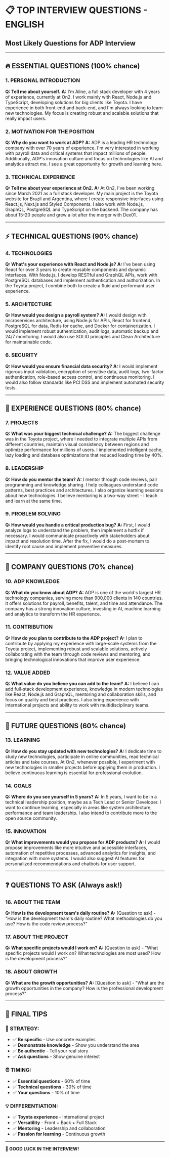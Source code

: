 # 📋 TOP INTERVIEW QUESTIONS - ENGLISH

## Most Likely Questions for ADP Interview

---

## **🔥 ESSENTIAL QUESTIONS (100% chance)**

### **1. PERSONAL INTRODUCTION**

**Q: Tell me about yourself.**
**A:** I'm Aline, a full stack developer with 4 years of experience, currently at On2. I work mainly with React, Node.js and TypeScript, developing solutions for big clients like Toyota. I have experience in both front-end and back-end, and I'm always looking to learn new technologies. My focus is creating robust and scalable solutions that really impact users.

### **2. MOTIVATION FOR THE POSITION**

**Q: Why do you want to work at ADP?**
**A:** ADP is a leading HR technology company with over 70 years of experience. I'm very interested in working with payroll data and critical systems that impact millions of people. Additionally, ADP's innovation culture and focus on technologies like AI and analytics attract me. I see a great opportunity for growth and learning here.

### **3. TECHNICAL EXPERIENCE**

**Q: Tell me about your experience at On2.**
**A:** At On2, I've been working since March 2021 as a full stack developer. My main project is the Toyota website for Brazil and Argentina, where I create responsive interfaces using React.js, Next.js and Styled Components. I also work with Node.js, GraphQL, PostgreSQL and TypeScript on the backend. The company has about 15-20 people and grew a lot after the merger with Dex01.

---

## **⚡ TECHNICAL QUESTIONS (90% chance)**

### **4. TECHNOLOGIES**

**Q: What's your experience with React and Node.js?**
**A:** I've been using React for over 3 years to create reusable components and dynamic interfaces. With Node.js, I develop RESTful and GraphQL APIs, work with PostgreSQL databases and implement authentication and authorization. In the Toyota project, I combine both to create a fluid and performant user experience.

### **5. ARCHITECTURE**

**Q: How would you design a payroll system?**
**A:** I would design with microservices architecture, using Node.js for APIs, React for frontend, PostgreSQL for data, Redis for cache, and Docker for containerization. I would implement robust authentication, audit logs, automatic backup and 24/7 monitoring. I would also use SOLID principles and Clean Architecture for maintainable code.

### **6. SECURITY**

**Q: How would you ensure financial data security?**
**A:** I would implement rigorous input validation, encryption of sensitive data, audit logs, two-factor authentication, role-based access control, and continuous monitoring. I would also follow standards like PCI DSS and implement automated security tests.

---

## **💼 EXPERIENCE QUESTIONS (80% chance)**

### **7. PROJECTS**

**Q: What was your biggest technical challenge?**
**A:** The biggest challenge was in the Toyota project, where I needed to integrate multiple APIs from different countries, maintain visual consistency between regions and optimize performance for millions of users. I implemented intelligent cache, lazy loading and database optimizations that reduced loading time by 40%.

### **8. LEADERSHIP**

**Q: How do you mentor the team?**
**A:** I mentor through code reviews, pair programming and knowledge sharing. I help colleagues understand code patterns, best practices and architectures. I also organize learning sessions about new technologies. I believe mentoring is a two-way street - I teach and learn at the same time.

### **9. PROBLEM SOLVING**

**Q: How would you handle a critical production bug?**
**A:** First, I would analyze logs to understand the problem, then implement a hotfix if necessary. I would communicate proactively with stakeholders about impact and resolution time. After the fix, I would do a post-mortem to identify root cause and implement preventive measures.

---

## **🎯 COMPANY QUESTIONS (70% chance)**

### **10. ADP KNOWLEDGE**

**Q: What do you know about ADP?**
**A:** ADP is one of the world's largest HR technology companies, serving more than 900,000 clients in 140 countries. It offers solutions for payroll, benefits, talent, and time and attendance. The company has a strong innovation culture, investing in AI, machine learning and analytics to transform the HR experience.

### **11. CONTRIBUTION**

**Q: How do you plan to contribute to the ADP project?**
**A:** I plan to contribute by applying my experience with large-scale systems from the Toyota project, implementing robust and scalable solutions, actively collaborating with the team through code reviews and mentoring, and bringing technological innovations that improve user experience.

### **12. VALUE ADDED**

**Q: What value do you believe you can add to the team?**
**A:** I believe I can add full-stack development experience, knowledge in modern technologies like React, Node.js and GraphQL, mentoring and collaboration skills, and focus on quality and best practices. I also bring experience with international projects and ability to work with multidisciplinary teams.

---

## **🚀 FUTURE QUESTIONS (60% chance)**

### **13. LEARNING**

**Q: How do you stay updated with new technologies?**
**A:** I dedicate time to study new technologies, participate in online communities, read technical articles and take courses. At On2, whenever possible, I experiment with new technologies in smaller projects before applying them in production. I believe continuous learning is essential for professional evolution.

### **14. GOALS**

**Q: Where do you see yourself in 5 years?**
**A:** In 5 years, I want to be in a technical leadership position, maybe as a Tech Lead or Senior Developer. I want to continue learning, especially in areas like system architecture, performance and team leadership. I also intend to contribute more to the open source community.

### **15. INNOVATION**

**Q: What improvements would you propose for ADP products?**
**A:** I would propose improvements like more intuitive and accessible interfaces, automation of repetitive processes, advanced analytics for insights, and integration with more systems. I would also suggest AI features for personalized recommendations and chatbots for user support.

---

## **❓ QUESTIONS TO ASK (Always ask!)**

### **16. ABOUT THE TEAM**

**Q: How is the development team's daily routine?**
**A:** [Question to ask] - "How is the development team's daily routine? What methodologies do you use? How is the code review process?"

### **17. ABOUT THE PROJECT**

**Q: What specific projects would I work on?**
**A:** [Question to ask] - "What specific projects would I work on? What technologies are most used? How is the development process?"

### **18. ABOUT GROWTH**

**Q: What are the growth opportunities?**
**A:** [Question to ask] - "What are the growth opportunities in the company? How is the professional development process?"

---

## **📝 FINAL TIPS**

### **🎯 STRATEGY:**

- ✅ **Be specific** - Use concrete examples
- ✅ **Demonstrate knowledge** - Show you understand the area
- ✅ **Be authentic** - Tell your real story
- ✅ **Ask questions** - Show genuine interest

### **⏰ TIMING:**

- ✅ **Essential questions** - 60% of time
- ✅ **Technical questions** - 30% of time
- ✅ **Your questions** - 10% of time

### **💡 DIFFERENTIATION:**

- ✅ **Toyota experience** - International project
- ✅ **Versatility** - Front + Back + Full Stack
- ✅ **Mentoring** - Leadership and collaboration
- ✅ **Passion for learning** - Continuous growth

---

**🎯 GOOD LUCK IN THE INTERVIEW!**
